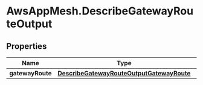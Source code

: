 # AwsAppMesh.DescribeGatewayRouteOutput

## Properties

Name | Type | Description | Notes
------------ | ------------- | ------------- | -------------
**gatewayRoute** | [**DescribeGatewayRouteOutputGatewayRoute**](DescribeGatewayRouteOutputGatewayRoute.md) |  | 


